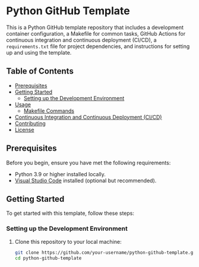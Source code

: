 # Python GitHub Template

This is a Python GitHub template repository that includes a development container configuration, a Makefile for common tasks, GitHub Actions for continuous integration and continuous deployment (CI/CD), a `requirements.txt` file for project dependencies, and instructions for setting up and using the template.

## Table of Contents
- [Prerequisites](#prerequisites)
- [Getting Started](#getting-started)
  - [Setting up the Development Environment](#setting-up-the-development-environment)
- [Usage](#usage)
  - [Makefile Commands](#makefile-commands)
- [Continuous Integration and Continuous Deployment (CI/CD)](#continuous-integration-and-continuous-deployment-cicd)
- [Contributing](#contributing)
- [License](#license)

## Prerequisites

Before you begin, ensure you have met the following requirements:

- Python 3.9 or higher installed locally.
- [Visual Studio Code](https://code.visualstudio.com/) installed (optional but recommended).

## Getting Started

To get started with this template, follow these steps:

### Setting up the Development Environment

1. Clone this repository to your local machine:

   ```bash
   git clone https://github.com/your-username/python-github-template.git
   cd python-github-template
